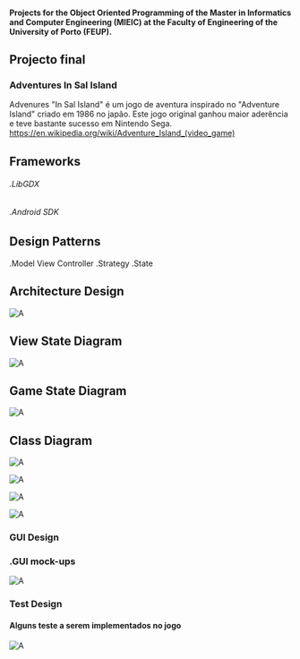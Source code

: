 #### Projects for the Object Oriented Programming of the Master in Informatics and Computer Engineering (MIEIC) at the Faculty of Engineering of the University of Porto (FEUP). 


## Projecto final 

### Adventures In Sal Island

Advenures "In Sal Island" é um jogo de aventura inspirado no "Adventure Island" criado em 1986 no japão.
Este jogo original  ganhou maior aderência e teve bastante sucesso em Nintendo  Sega.
https://en.wikipedia.org/wiki/Adventure_Island_(video_game)


## Frameworks

###### .LibGDX           
###### .Android SDK




## Design Patterns

.Model View Controller    .Strategy      .State


## Architecture Design



![A](/Check-Point/view.png)





## View State Diagram 




![A](/Check-Point/stateView.png)







## Game State Diagram





![A](/Check-Point/gameSt.png)




## Class Diagram





![A](/Check-Point/main.png)




![A](/Check-Point/model.png)






![A](/Check-Point/View.png)





![A](/Check-Point/controller.png)






### GUI Design
### .GUI mock-ups


![A](/Check-Point/mk.png)



### Test Design
#### Alguns teste a serem implementados no  jogo 


![A](/Check-Point/test.png)








